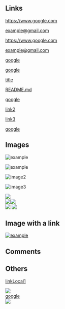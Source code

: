 <!-- markdownlint-disable --> <!-- eslint-disable -->

## Links

<!-- markdown-autolink-raw -->

https://www.google.com

example@gmail.com

<!-- markdown-autolink-bracket -->

<https://www.google.com>

<example@gmail.com>

<!-- markdown-inline -->

[google](https://www.google.com "Hello Google")

[google]() <!-- empty link -->

[title](#heading) <!-- hash(fragment) -->

[README.md](../README.md) <!-- relative path -->

<!-- markdown-reference-full -->

[google][link1]

[link1]: https://www.google.com "Hello Google"

<!-- markdown-reference-collapsed -->

[link2][]

[link2]: https://www.google.com "Hello Google"

<!-- markdown-reference-shortcut -->

[link3]

[link3]: https://www.google.com "Hello Google"

<!-- html -->

<a href="https://www.google.com">google</a>

## Images

<!-- markdown-inline -->

![example](https://upload.wikimedia.org/wikipedia/en/a/a9/Example.jpg "Example Image")

<!-- markdown-reference-full -->

![example][image1]

[image1]: https://upload.wikimedia.org/wikipedia/en/a/a9/Example.jpg "Example Image"

<!-- markdown-reference-collapsed -->

![image2][]

[image2]: https://upload.wikimedia.org/wikipedia/en/a/a9/Example.jpg "Example Image"

<!-- markdown-reference-shortcut -->

![image3]

[image3]: https://upload.wikimedia.org/wikipedia/en/a/a9/Example.jpg "Example Image"

<!-- html -->

<img src="https://upload.wikimedia.org/wikipedia/en/a/a9/Example.jpg">

<div><img src="https://upload.wikimedia.org/wikipedia/en/a/a9/Example.jpg"><img src="https://upload.wikimedia.org/wikipedia/en/a/a9/Example.jpg"></div>

<div>
  <img src="https://upload.wikimedia.org/wikipedia/en/a/a9/Example.jpg">
  <img src="https://upload.wikimedia.org/wikipedia/en/a/a9/Example.jpg">
</div>

## Image with a link

[![example](https://upload.wikimedia.org/wikipedia/en/a/a9/Example.jpg "Example Image")](https://en.wikipedia.org/wiki/File:Example.jpg)

## Comments

[//]: # (This behaves like a comment)
[//]: # "This behaves like a comment"
[//]: # 'This behaves like a comment'
[comment]: <> (This behaves like a comment)
[comment]: <> "This behaves like a comment"
[comment]: <> 'This behaves like a comment'

## Others

[linkLocal1]

[linkLocal1]: /README.md "Hello README"

[neverUsed]: /LICENSE "neverUsed"

<div>
  <img src="https://upload.wikimedia.org/wikipedia/en/a/a9/Example.jpg"><br>
  <a href="https://www.google.com">google</a><br>
  <img src="https://upload.wikimedia.org/wikipedia/en/a/a9/Example.jpg"><br>
</div>
